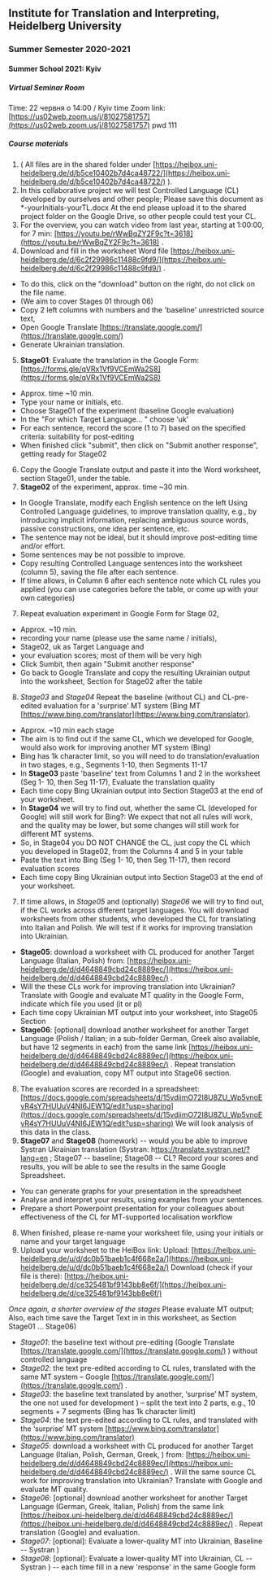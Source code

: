 ## Institute for Translation and Interpreting, Heidelberg University
### Summer Semester 2020-2021
#### Summer School 2021: Kyiv


##### Virtual Seminar Room

Time: 22 червня о 14:00 / Kyiv time
Zoom link: [https://us02web.zoom.us/j/81027581757](https://us02web.zoom.us/j/81027581757)
pwd 111


##### Course materials
1. ( All files are in the shared folder under [https://heibox.uni-heidelberg.de/d/b5ce10402b7d4ca48722/](https://heibox.uni-heidelberg.de/d/b5ce10402b7d4ca48722/)  ).
2.	In this collaborative project we will test Controlled Language (CL) developed by ourselves and other people; Please save this document as *-yourInitials-yourTL.docx At the end please upload it to the shared project folder on the Google Drive, so other people could test your CL.
3.	For the overview, you can watch video from last year, starting at 1:00:00, for 7 min: [https://youtu.be/rWwBqZY2F9c?t=3618](https://youtu.be/rWwBqZY2F9c?t=3618) .
4.	Download and fill in the worksheet Word file [https://heibox.uni-heidelberg.de/d/6c2f29986c11488c9fd9/](https://heibox.uni-heidelberg.de/d/6c2f29986c11488c9fd9/) .
- To do this, click on the "download" button on the right, do not click on the file name.
- (We aim to cover Stages 01 through 06)
- Copy 2 left columns with numbers and the 'baseline' unrestricted source text,
- Open Google Translate [https://translate.google.com/](https://translate.google.com/)
- Generate Ukrainian translation.
5.	**Stage01**: Evaluate the translation in the Google Form: [https://forms.gle/qVRx1Vf9VCEmWa2S8](https://forms.gle/qVRx1Vf9VCEmWa2S8)  
- Approx. time ~10 min.
- Type your name or initials, etc.
- Choose Stage01 of the experiment (baseline Google evaluation)
- In the "For which Target Language... " choose 'uk'
- For each sentence, record the score (1 to 7) based on the specified criteria: suitability for post-editing
- When finished click "submit", then click on "Submit another response", getting ready for Stage02
6. Copy the Google Translate output and paste it into the Word worksheet, section Stage01, under the table.
7. **Stage02** of the experiment, approx. time ~30 min.
- In Google Translate, modify each English sentence on the left Using Controlled Language guidelines, to improve translation quality, e.g., by introducing implicit information, replacing ambiguous source words, passive constructions, one idea per sentence, etc.
- The sentence may not be ideal, but it should improve post-editing time and/or effort.
- Some sentences may be not possible to improve.
- Copy resulting Controlled Language sentences into the worksheet (column 5), saving the file after each sentence.
- If time allows, in Column 6 after each sentence note which CL rules you applied (you can use categories before the table, or come up with your own categories)
7. Repeat evaluation experiment in Google Form for Stage 02,
- Approx. ~10 min.
- recording your name (please use the same name / initials),
- Stage02, uk as Target Language and
- your evaluation scores; most of them will be very high
- Click Sumbit, then again "Submit another response"
- Go back to Google Translate and copy the resulting Ukrainian output into the worksheet, Section for Stage02 after the table
8. *Stage03* and *Stage04* Repeat the baseline (without CL) and CL-pre-edited evaluation for a 'surprise' MT system (Bing MT [https://www.bing.com/translator](https://www.bing.com/translator).
- Approx. ~10 min each stage
- The aim is to find out if the same CL, which we developed for Google, would also work for improving another MT system (Bing)
- Bing has 1k character limit, so you will need to do translation/evaluation in two stages, e.g., Segments 1-10, then Segments 11-17
- In **Stage03** paste 'baseline' text from Columns 1 and 2 in the worksheet (Seg 1- 10, then Seg 11-17), Evaluate the translation quality
- Each time copy Bing Ukrainian output into Section Stage03 at the end of your worksheet.
- In **Stage04** we will try to find out, whether the same CL (developed for Google) will still work for Bing?: We expect that not all rules will work, and the quality may be lower, but some changes will still work for different MT systems.
- So, in Stage04 you DO NOT CHANGE the CL, just copy the CL which you developed in Stage02, from the Columns 4 and 5 in your table
- Paste the text into Bing (Seg 1- 10, then Seg 11-17), then record evaluation scores
- Each time copy Bing Ukrainian output into Section Stage03 at the end of your worksheet.
7. If time allows, in *Stage05* and (optionally) *Stage06* we will try to find out, if the CL works across different target languages. You will download worksheets from other students, who developed the CL for translating into Italian and Polish. We will test if it works for improving translation into Ukrainian.
- **Stage05**: download a worksheet with CL produced for another Target Language (Italian, Polish) from: [https://heibox.uni-heidelberg.de/d/d4648849cbd24c8889ec/](https://heibox.uni-heidelberg.de/d/d4648849cbd24c8889ec/) .
- Will the these CLs work for improving translation into Ukrainian? Translate with Google and evaluate MT quality in the Google Form, indicate which file you used (it or pl)
- Each time copy Ukrainian MT output into your worksheet, into Stage05 Section
- **Stage06**: [optional] download another worksheet for another Target Language (Polish / Italian; in a sub-folder German, Greek also available, but have 12 segments in each) from the same link [https://heibox.uni-heidelberg.de/d/d4648849cbd24c8889ec/](https://heibox.uni-heidelberg.de/d/d4648849cbd24c8889ec/) . Repeat translation (Google) and evaluation, copy MT output into Stage06 section.
8.	The evaluation scores are recorded in a spreadsheet: [https://docs.google.com/spreadsheets/d/15vdjimO72I8U8ZU_Wp5vnoEvR4sY7HUUuV4NI6JEW1Q/edit?usp=sharing](https://docs.google.com/spreadsheets/d/15vdjimO72I8U8ZU_Wp5vnoEvR4sY7HUUuV4NI6JEW1Q/edit?usp=sharing)   We will look analysis of this data in the class.
9. **Stage07** and **Stage08** (homework) -- would you be able to improve Systran Ukrainian translation (Systran: h[ttps://translate.systran.net/?lang=en](ttps://translate.systran.net/?lang=en) ; Stage07 -- baseline; Stage08 -- CL? Record your scores and results, you will be able to see the results in the same Google Spreadsheet.
- You can generate graphs for your presentation in the spreadsheet
- Analyse and interpret your results, using examples from your sentences.
- Prepare a short Powerpoint presentation for your colleagues about effectiveness of the CL for MT-supported localisation workflow
8.	When finished, please re-name your worksheet file, using your initials or name and your target language
9.	Upload your worksheet to the HeiBox link: Upload: [https://heibox.uni-heidelberg.de/u/d/dc0b51baeb1c4f668e2a/](https://heibox.uni-heidelberg.de/u/d/dc0b51baeb1c4f668e2a/) Download (check if your file is there): [https://heibox.uni-heidelberg.de/d/ce325481bf9143bb8e6f/](https://heibox.uni-heidelberg.de/d/ce325481bf9143bb8e6f/)


*Once again, a shorter overview of the stages*
Please evaluate MT output; Also, each time save the Target Text in in this worksheet, as Section Stage01 … Stage06)
- *Stage01*: the baseline text without pre-editing (Google Translate [https://translate.google.com/](https://translate.google.com/) ) without controlled language
- *Stage02*: the text pre-edited according to CL rules, translated with the same MT system – Google [https://translate.google.com/](https://translate.google.com/) .
- *Stage03*: the baseline text translated by another, ‘surprise’ MT system, the one not used for development ) – split the text into 2 parts, e.g., 10 segments + 7 segments (Bing has 1k character limit)
- *Stage04*: the text pre-edited according to CL rules, and translated with the ‘surprise’ MT system [https://www.bing.com/translator](https://www.bing.com/translator)
- *Stage05*: download a worksheet with CL produced for another Target Language (Italian, Polish, German, Greek, ) from: [https://heibox.uni-heidelberg.de/d/d4648849cbd24c8889ec/](https://heibox.uni-heidelberg.de/d/d4648849cbd24c8889ec/) . Will the same source CL work for improving translation into Ukrainian? Translate with Google and evaluate MT quality.
- *Stage06*: [optional] download another worksheet for another Target Language (German, Greek, Italian, Polish) from the same link [https://heibox.uni-heidelberg.de/d/d4648849cbd24c8889ec/](https://heibox.uni-heidelberg.de/d/d4648849cbd24c8889ec/) . Repeat translation (Google) and evaluation.
- *Stage07*: [optional]: Evaluate a lower-quality MT into Ukrainian, Baseline -- Systran )
- *Stage08*: [optional]: Evaluate a lower-quality MT into Ukrainian, CL -- Systran )
-- each time fill in a new 'response' in the same Google form

